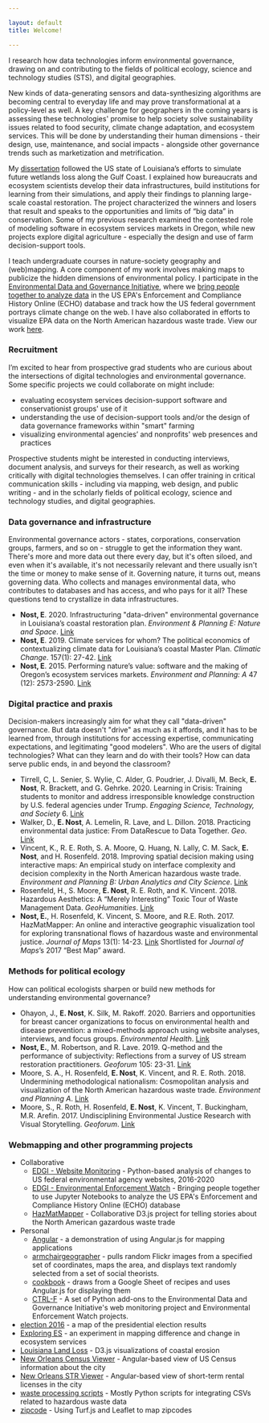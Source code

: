 ```yaml
---

layout: default
title: Welcome!

---
```

I research how data technologies inform environmental governance, drawing on and contributing to the fields of political ecology, science and technology studies (STS), and digital geographies. 

New kinds of data-generating sensors and data-synthesizing algorithms are becoming central to everyday life and may prove transformational at a policy-level as well. A key challenge for geographers in the coming years is assessing these technologies' promise to help society solve sustainability issues related to food security, climate change adaptation, and ecosystem services. This will be done by understanding their human dimensions - their design, use, maintenance, and social impacts - alongside other governance trends such as marketization and metrification. 

My [dissertation](https://search.proquest.com/docview/2043521221) followed the US state of Louisiana’s efforts to simulate future wetlands loss along the Gulf Coast. I explained how bureaucrats and ecosystem scientists develop their data infrastructures, build institutions for learning from their simulations, and apply their findings to planning large-scale coastal restoration. The project characterized the winners and losers that result and speaks to the opportunities and limits of “big data” in conservation. Some of my previous research examined the contested role of modeling software in ecosystem services markets in Oregon, while new projects explore digital agriculture - especially the design and use of farm decision-support tools.

I teach undergraduate courses in nature-society geography and (web)mapping. A core component of my work involves making maps to publicize the hidden dimensions of environmental policy. I participate in the [Environmental Data and Governance Initiative](https://www.envirodatagov.org), where we [bring people together to analyze data](https://www.environmentalenforcementwatch.org/) in the US EPA's Enforcement and Compliance History Online (ECHO) database and track how the US federal government portrays climate change on the web. I have also collaborated in efforts to visualize EPA data on the North American hazardous waste trade. View our work [here](https://www.geography.wisc.edu/hazardouswaste).

### Recruitment
I’m excited to hear from prospective grad students who are curious about the intersections of digital technologies and environmental governance. Some specific projects we could collaborate on might include:

* evaluating ecosystem services decision-support software and conservationist groups' use of it
* understanding the use of decision-support tools and/or the design of data governance frameworks within "smart" farming
* visualizing environmental agencies’ and nonprofits' web presences and practices

Prospective students might be interested in conducting interviews, document analysis, and surveys for their research, as well as working critically with digital technologies themselves. I can offer training in critical communication skills - including via mapping, web design, and public writing - and in the scholarly fields of political ecology, science and technology studies, and digital geographies.


### Data governance and infrastructure
Environmental governance actors - states, corporations, conservation groups, farmers, and so on - struggle to get the information they want. There's more and more data out there every day, but it's often siloed, and even when it's available, it's not necessarily relevant and there usually isn't the time or money to make sense of it. Governing nature, it turns out, means governing data. Who collects and manages environmental data, who contributes to databases and has access, and who pays for it all? These questions tend to crystallize in data infrastructures.
* **Nost, E**. 2020. Infrastructuring "data-driven" environmental governance in Louisiana’s coastal restoration plan. *Environment & Planning E: Nature and Space*. [Link](https://doi.org/10.1177/2514848620909727)
* **Nost, E**. 2019. Climate services for whom? The political economics of contextualizing climate data for Louisiana’s coastal Master Plan. *Climatic Change*. 157(1): 27-42. [Link](https://link.springer.com/article/10.1007%2Fs10584-019-02383-z)
* **Nost, E**. 2015. Performing nature’s value: software and the making of Oregon’s ecosystem services markets. *Environment and Planning: A* 47 (12): 2573-2590. [Link](https://www.researchgate.net/publication/287797973_Performing_nature%27s_value_software_and_the_making_of_Oregon%27s_ecosystem_services_markets?ev=prf_high)

### Digital practice and praxis
Decision-makers increasingly aim for what they call "data-driven"  governance. But data doesn't "drive" as much as it affords, and it has to be learned from, through institutions for accessing expertise, communicating expectations, and legitimating "good modelers". Who are the users of digital technologies? What can they learn and do with their tools? How can data serve public ends, in and beyond the classroom?
* Tirrell, C, L. Senier, S. Wylie, C. Alder, G. Poudrier, J. Divalli, M. Beck, **E. Nost**, R. Brackett, and G. Gehrke. 2020. Learning in Crisis: Training students to monitor and address irresponsible knowledge construction by U.S. federal agencies under Trump. *Engaging Science, Technology, and Society* 6. [Link](https://doi.org/10.17351/ests2020.313)
* Walker, D., **E. Nost**, A. Lemelin, R. Lave, and L. Dillon. 2018. Practicing environmental data justice: From DataRescue to Data Together. *Geo*. [Link](https://rgs-ibg.onlinelibrary.wiley.com/doi/abs/10.1002/geo2.61)
* Vincent, K., R. E. Roth, S. A. Moore, Q. Huang, N. Lally, C. M. Sack, **E. Nost**, and H. Rosenfeld. 2018. Improving spatial decision making using interactive maps: An empirical study on interface complexity and decision complexity in the North American hazardous waste trade. *Environment and Planning B: Urban Analytics and City Science*. [Link](http://journals.sagepub.com/doi/abs/10.1177/2399808318764122)
* Rosenfeld, H., S. Moore, **E. Nost**, R. E. Roth, and K. Vincent. 2018. Hazardous Aesthetics: A “Merely Interesting” Toxic Tour of Waste Management Data. *GeoHumanities*. [Link](http://www.tandfonline.com/doi/full/10.1080/2373566X.2017.1423235)
* **Nost, E.**, H. Rosenfeld, K. Vincent, S. Moore, and R.E. Roth. 2017. HazMatMapper: An online and interactive geographic visualization tool for exploring transnational flows of hazardous waste and environmental justice. *Journal of Maps* 13(1): 14-23. [Link](http://www.tandfonline.com/doi/full/10.1080/17445647.2017.1282384) Shortlisted for *Journal of Maps*’s 2017 “Best Map” award.

### Methods for political ecology
How can political ecologists sharpen or build new methods for understanding environmental governance?
* Ohayon, J., **E. Nost**, K. Silk, M. Rakoff. 2020. Barriers and opportunities for breast cancer organizations to focus on environmental health and disease prevention: a mixed-methods approach using website analyses, interviews, and focus groups. *Environmental Health*. [Link](https://ehjournal.biomedcentral.com/articles/10.1186/s12940-020-0570-7)
* **Nost, E.**, M. Robertson, and R. Lave. 2019. Q-method and the performance of subjectivity: Reflections from a survey of US stream restoration practitioners. *Geoforum* 105: 23-31. [Link](https://www.sciencedirect.com/science/article/pii/S0016718519301915)
* Moore, S. A., H. Rosenfeld, **E. Nost**, K. Vincent, and R. E. Roth. 2018. Undermining methodological nationalism: Cosmopolitan analysis and visualization of the North American hazardous waste trade. *Environment and Planning A*. [Link](http://journals.sagepub.com/doi/abs/10.1177/0308518X18784023)
* Moore, S., R. Roth, H. Rosenfeld, **E. Nost**, K. Vincent, T. Buckingham, M.R. Arefin. 2017. Undisciplining Environmental Justice Research with Visual Storytelling. *Geoforum*. [Link](https://www.researchgate.net/publication/315635619_Undisciplining_environmental_justice_research_with_visual_storytelling)


### Webmapping and other programming projects
* Collaborative
  * [EDGI - Website Monitoring](https://github.com/edgi-govdata-archiving/web_monitoring_research) - Python-based analysis of changes to US federal environmental agency websites, 2016-2020
  * [EDGI - Environmental Enforcement Watch](https://github.com/edgi-govdata-archiving/Environmental-Enforcement-Watch) - Bringing people together to use Jupyter Notebooks to analyze the US EPA's Enforcement and Compliance History Online (ECHO) database
  * [HazMatMapper](https://github.com/uwcart/waste) - Collaborative D3.js project for telling stories about the North American gazardous waste trade
* Personal
  * [Angular](https://github.com/ericnost/angular) - a demonstration of using Angular.js for mapping applications
  * [armchairgeographer](https://github.com/ericnost/armchairgeographer) - pulls random Flickr images from a specified set of coordinates, maps the area, and displays text randomly selected from a set of social theorists.
  * [cookbook](https://github.com/ericnost/cookbook) - draws from a Google Sheet of recipes and uses Angular.js for displaying them
  * [CTRL-F](https://github.com/ericnost/EDGI) - A set of Python add-ons to the Environmental Data and Governance Initiative's web monitoring project and Environmental Enforcement Watch projects. 
 * [election 2016](https://github.com/ericnost/election2016) - a map of the presidential election results
  * [Exploring ES](https://github.com/ericnost/Exploring-ES) - an experiment in mapping difference and change in ecosystem services
  * [Louisiana Land Loss](https://github.com/ericnost/landloss) - D3.js visualizations of coastal erosion
  * [New Orleans Census Viewer](https://github.com/ericnost/NOLA-CensusViewer) - Angular-based view of US Census information about the city
  * [New Orleans STR Viewer](https://github.com/ericnost/NOLA-STR) - Angular-based view of short-term rental licenses in the city
  * [waste processing scripts](https://github.com/ericnost/hazardous-waste-data-processing) - Mostly Python scripts for integrating CSVs related to hazardous waste data
  * [zipcode](https://github.com/ericnost/zipcode) - Using Turf.js and Leaflet to map zipcodes

